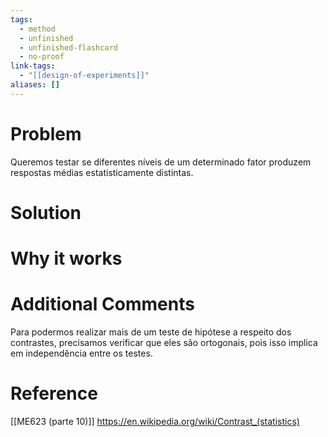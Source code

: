 ```yaml
---
tags:
  - method
  - unfinished
  - unfinished-flashcard
  - no-proof
link-tags:
  - "[[design-of-experiments]]"
aliases: []
---
```

# Problem
Queremos testar se diferentes níveis de um determinado fator produzem respostas médias estatisticamente distintas.

# Solution


# Why it works


# Additional Comments
Para podermos realizar mais de um teste de hipótese a respeito dos contrastes, precisamos verificar que eles são ortogonais, pois isso implica em independência entre os testes.

# Reference
[[ME623 (parte 10)]]
https://en.wikipedia.org/wiki/Contrast_(statistics)




